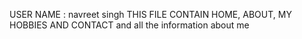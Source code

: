 USER NAME : navreet singh
THIS FILE CONTAIN HOME, ABOUT, MY HOBBIES AND CONTACT
and all the information about me
